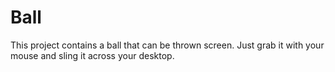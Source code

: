 # Ball

This project contains a ball that can be thrown screen. Just grab it with your mouse and sling it across your desktop.


